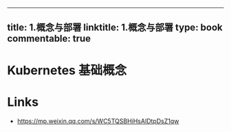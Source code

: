 
---
title: 1.概念与部署
linktitle: 1.概念与部署
type: book
commentable: true
---

# Kubernetes 基础概念

# Links

- https://mp.weixin.qq.com/s/WC5TQSBHiHsAIDtpDsZ1qw

    